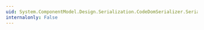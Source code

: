 ```yaml
---
uid: System.ComponentModel.Design.Serialization.CodeDomSerializer.SerializeToReferenceExpression(System.ComponentModel.Design.Serialization.IDesignerSerializationManager,System.Object)
internalonly: False
---
```

